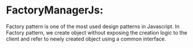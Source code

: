 # FactoryManagerJs: 
Factory pattern is one of the most used design patterns in Javascript. In Factory pattern, we create object without exposing the creation logic to the client and refer to newly created object using a common interface.
